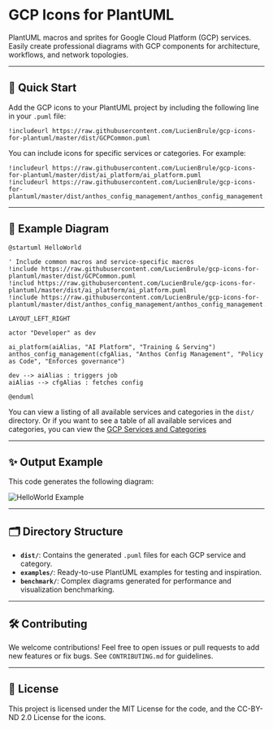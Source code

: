 # GCP Icons for PlantUML

PlantUML macros and sprites for Google Cloud Platform (GCP) services. Easily create professional diagrams with GCP components for architecture, workflows, and network topologies.

---

## 🚀 Quick Start

Add the GCP icons to your PlantUML project by including the following line in your `.puml` file:

```plantuml
!includeurl https://raw.githubusercontent.com/LucienBrule/gcp-icons-for-plantuml/master/dist/GCPCommon.puml
```

You can include icons for specific services or categories. For example:

```plantuml
!includeurl https://raw.githubusercontent.com/LucienBrule/gcp-icons-for-plantuml/master/dist/ai_platform/ai_platform.puml
!includeurl https://raw.githubusercontent.com/LucienBrule/gcp-icons-for-plantuml/master/dist/anthos_config_management/anthos_config_management.puml
```

---

## 📄 Example Diagram

```plantuml
@startuml HelloWorld

' Include common macros and service-specific macros
!include https://raw.githubusercontent.com/LucienBrule/gcp-icons-for-plantuml/master/dist/GCPCommon.puml
!includ https://raw.githubusercontent.com/LucienBrule/gcp-icons-for-plantuml/master/dist/ai_platform/ai_platform.puml
!include https://raw.githubusercontent.com/LucienBrule/gcp-icons-for-plantuml/master/dist/anthos_config_management/anthos_config_management.puml

LAYOUT_LEFT_RIGHT

actor "Developer" as dev

ai_platform(aiAlias, "AI Platform", "Training & Serving")
anthos_config_management(cfgAlias, "Anthos Config Management", "Policy as Code", "Enforces governance")

dev --> aiAlias : triggers job
aiAlias --> cfgAlias : fetches config

@enduml
```

You can view a listing of all available services and categories in the `dist/` directory.
Or if you want to see a table of all available services and categories, you can view the [GCP Services and Categories](dist/GCPSymbols.md)

---

## ✨ Output Example

This code generates the following diagram:

![HelloWorld Example](https://www.plantuml.com/plantuml/proxy?&src=https://raw.githubusercontent.com/LucienBrule/gcp-icons-for-plantuml/master/examples/HelloWorld.puml)

---

## 🗂 Directory Structure

- **`dist/`**: Contains the generated `.puml` files for each GCP service and category.
- **`examples/`**: Ready-to-use PlantUML examples for testing and inspiration.
- **`benchmark/`**: Complex diagrams generated for performance and visualization benchmarking.

---

## 🛠 Contributing

We welcome contributions! Feel free to open issues or pull requests to add new features or fix bugs. See `CONTRIBUTING.md` for guidelines.

---

## 📜 License

This project is licensed under the MIT License for the code, and the CC-BY-ND 2.0 License for the icons.